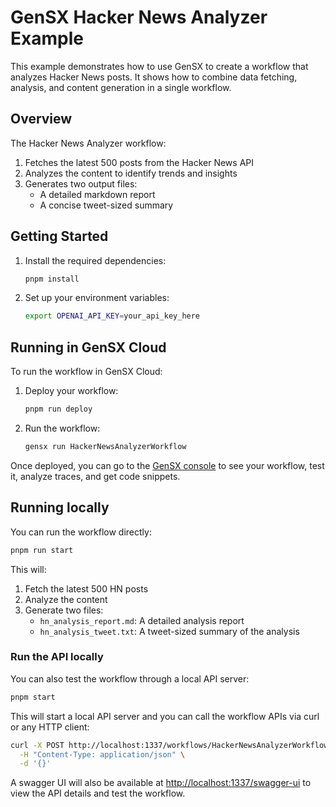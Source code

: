 # GenSX Hacker News Analyzer Example

This example demonstrates how to use GenSX to create a workflow that analyzes Hacker News posts. It shows how to combine data fetching, analysis, and content generation in a single workflow.

## Overview

The Hacker News Analyzer workflow:

1. Fetches the latest 500 posts from the Hacker News API
2. Analyzes the content to identify trends and insights
3. Generates two output files:
   - A detailed markdown report
   - A concise tweet-sized summary

## Getting Started

1. Install the required dependencies:

   ```bash
   pnpm install
   ```

2. Set up your environment variables:

   ```bash
   export OPENAI_API_KEY=your_api_key_here
   ```

## Running in GenSX Cloud

To run the workflow in GenSX Cloud:

1. Deploy your workflow:

   ```bash
   pnpm run deploy
   ```

2. Run the workflow:

   ```bash
   gensx run HackerNewsAnalyzerWorkflow
   ```

Once deployed, you can go to the [GenSX console](https://app.gensx.com) to see your workflow, test it, analyze traces, and get code snippets.

## Running locally

You can run the workflow directly:

```bash
pnpm run start
```

This will:

1. Fetch the latest 500 HN posts
2. Analyze the content
3. Generate two files:
   - `hn_analysis_report.md`: A detailed analysis report
   - `hn_analysis_tweet.txt`: A tweet-sized summary of the analysis

### Run the API locally

You can also test the workflow through a local API server:

```bash
pnpm start
```

This will start a local API server and you can call the workflow APIs via curl or any HTTP client:

```bash
curl -X POST http://localhost:1337/workflows/HackerNewsAnalyzerWorkflow \
  -H "Content-Type: application/json" \
  -d '{}'
```

A swagger UI will also be available at [http://localhost:1337/swagger-ui](http://localhost:1337/swagger-ui) to view the API details and test the workflow.
